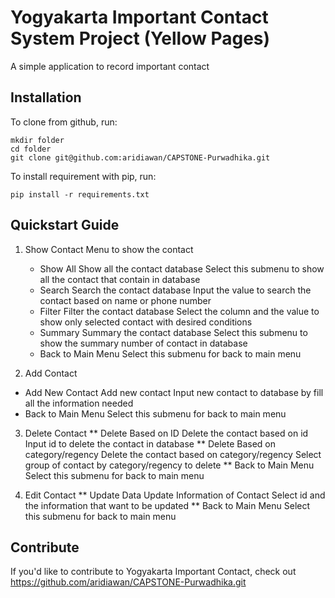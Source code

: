 # Yogyakarta Important Contact System Project (Yellow Pages)

A simple application to record important contact

## Installation

To clone from github, run:

```
mkdir folder
cd folder
git clone git@github.com:aridiawan/CAPSTONE-Purwadhika.git
```

To install requirement with pip, run:

```
pip install -r requirements.txt
```

## Quickstart Guide

1. Show Contact
    Menu to show the contact
    * Show All
        Show all the contact database
        Select this submenu to show all the contact that contain in database
    * Search
        Search the contact database
        Input the value to search the contact based on name or phone number
    * Filter
        Filter the contact database
        Select the column and the value to show only selected contact with desired conditions
    * Summary
        Summary the contact database
        Select this submenu to show the summary number of contact in database
    * Back to Main Menu
        Select this submenu for back to main menu

2. Add Contact
* Add New Contact
Add new contact
Input new contact to database by fill all the information needed
* Back to Main Menu
Select this submenu for back to main menu

3. Delete Contact
** Delete Based on ID
Delete the contact based on id
Input id to delete the contact in database
** Delete Based on category/regency
Delete the contact based on category/regency
Select group of contact by category/regency to delete
** Back to Main Menu
Select this submenu for back to main menu

4. Edit Contact
** Update Data
Update Information of Contact
Select id and the information that want to be updated
** Back to Main Menu
Select this submenu for back to main menu

## Contribute

If you'd like to contribute to Yogyakarta Important Contact, check out https://github.com/aridiawan/CAPSTONE-Purwadhika.git